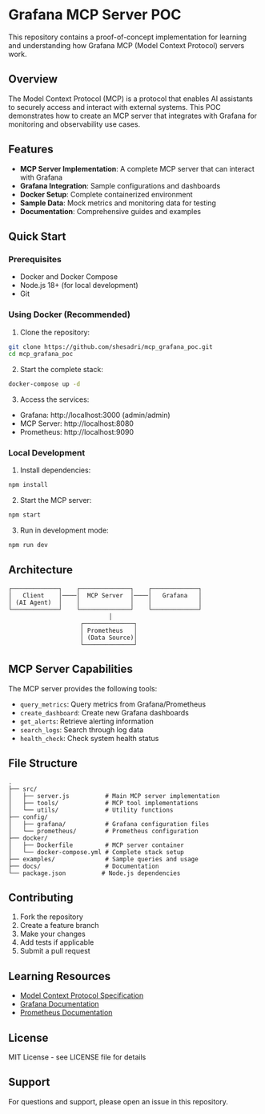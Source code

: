 # Grafana MCP Server POC

This repository contains a proof-of-concept implementation for learning and understanding how Grafana MCP (Model Context Protocol) servers work.

## Overview

The Model Context Protocol (MCP) is a protocol that enables AI assistants to securely access and interact with external systems. This POC demonstrates how to create an MCP server that integrates with Grafana for monitoring and observability use cases.

## Features

- **MCP Server Implementation**: A complete MCP server that can interact with Grafana
- **Grafana Integration**: Sample configurations and dashboards
- **Docker Setup**: Complete containerized environment
- **Sample Data**: Mock metrics and monitoring data for testing
- **Documentation**: Comprehensive guides and examples

## Quick Start

### Prerequisites

- Docker and Docker Compose
- Node.js 18+ (for local development)
- Git

### Using Docker (Recommended)

1. Clone the repository:
```bash
git clone https://github.com/shesadri/mcp_grafana_poc.git
cd mcp_grafana_poc
```

2. Start the complete stack:
```bash
docker-compose up -d
```

3. Access the services:
- Grafana: http://localhost:3000 (admin/admin)
- MCP Server: http://localhost:8080
- Prometheus: http://localhost:9090

### Local Development

1. Install dependencies:
```bash
npm install
```

2. Start the MCP server:
```bash
npm start
```

3. Run in development mode:
```bash
npm run dev
```

## Architecture

```
┌─────────────┐    ┌──────────────┐    ┌─────────────┐
│   Client    │────│  MCP Server  │────│   Grafana   │
│ (AI Agent)  │    │              │    │             │
└─────────────┘    └──────────────┘    └─────────────┘
                            │
                    ┌──────────────┐
                    │ Prometheus   │
                    │ (Data Source)│
                    └──────────────┘
```

## MCP Server Capabilities

The MCP server provides the following tools:

- `query_metrics`: Query metrics from Grafana/Prometheus
- `create_dashboard`: Create new Grafana dashboards
- `get_alerts`: Retrieve alerting information
- `search_logs`: Search through log data
- `health_check`: Check system health status

## File Structure

```
.
├── src/
│   ├── server.js          # Main MCP server implementation
│   ├── tools/             # MCP tool implementations
│   └── utils/             # Utility functions
├── config/
│   ├── grafana/           # Grafana configuration files
│   └── prometheus/        # Prometheus configuration
├── docker/
│   ├── Dockerfile         # MCP server container
│   └── docker-compose.yml # Complete stack setup
├── examples/              # Sample queries and usage
├── docs/                  # Documentation
└── package.json          # Node.js dependencies
```

## Contributing

1. Fork the repository
2. Create a feature branch
3. Make your changes
4. Add tests if applicable
5. Submit a pull request

## Learning Resources

- [Model Context Protocol Specification](https://spec.modelcontextprotocol.io/)
- [Grafana Documentation](https://grafana.com/docs/)
- [Prometheus Documentation](https://prometheus.io/docs/)

## License

MIT License - see LICENSE file for details

## Support

For questions and support, please open an issue in this repository.
